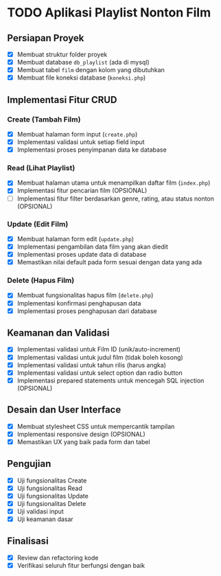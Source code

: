 # TODO Aplikasi Playlist Nonton Film

## Persiapan Proyek

- [x] Membuat struktur folder proyek
- [x] Membuat database `db_playlist` (ada di mysql)
- [x] Membuat tabel `film` dengan kolom yang dibutuhkan
- [x] Membuat file koneksi database (`koneksi.php`)

## Implementasi Fitur CRUD

### Create (Tambah Film)

- [x] Membuat halaman form input (`create.php`)
- [x] Implementasi validasi untuk setiap field input
- [x] Implementasi proses penyimpanan data ke database

### Read (Lihat Playlist)

- [x] Membuat halaman utama untuk menampilkan daftar film (`index.php`)
- [x] Implementasi fitur pencarian film (OPSIONAL)
- [ ] Implementasi fitur filter berdasarkan genre, rating, atau status nonton (OPSIONAL)

### Update (Edit Film)

- [x] Membuat halaman form edit (`update.php`)
- [x] Implementasi pengambilan data film yang akan diedit
- [x] Implementasi proses update data di database
- [x] Memastikan nilai default pada form sesuai dengan data yang ada

### Delete (Hapus Film)

- [x] Membuat fungsionalitas hapus film (`delete.php`)
- [x] Implementasi konfirmasi penghapusan data
- [x] Implementasi proses penghapusan dari database

## Keamanan dan Validasi

- [x] Implementasi validasi untuk Film ID (unik/auto-increment)
- [x] Implementasi validasi untuk judul film (tidak boleh kosong)
- [x] Implementasi validasi untuk tahun rilis (harus angka)
- [x] Implementasi validasi untuk select option dan radio button
- [x] Implementasi prepared statements untuk mencegah SQL injection (OPSIONAL)

## Desain dan User Interface

- [x] Membuat stylesheet CSS untuk mempercantik tampilan
- [x] Implementasi responsive design (OPSIONAL)
- [x] Memastikan UX yang baik pada form dan tabel

## Pengujian

- [x] Uji fungsionalitas Create
- [x] Uji fungsionalitas Read
- [x] Uji fungsionalitas Update
- [x] Uji fungsionalitas Delete
- [x] Uji validasi input
- [x] Uji keamanan dasar

## Finalisasi

- [x] Review dan refactoring kode
- [x] Verifikasi seluruh fitur berfungsi dengan baik
